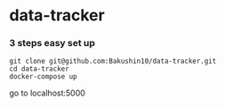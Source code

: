 
# data-tracker

### 3 steps easy set up 
    git clone git@github.com:Bakushin10/data-tracker.git
    cd data-tracker
    docker-compose up

go to localhost:5000
